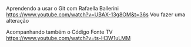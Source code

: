 ﻿Aprendendo a usar o Git com Rafaella Ballerini
https://www.youtube.com/watch?v=UBAX-13g8OM&t=36s
Vou fazer uma alteração

Acompanhando também o Código Fonte TV
https://www.youtube.com/watch?v=ts-H3W1uLMM

